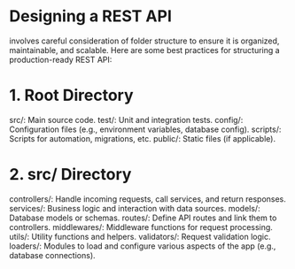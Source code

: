 # Designing a REST API 
involves careful consideration of folder structure to ensure it is organized, maintainable, and scalable. Here are some best practices for structuring a production-ready REST API:

# 1. Root Directory
src/: Main source code.
test/: Unit and integration tests.
config/: Configuration files (e.g., environment variables, database config).
scripts/: Scripts for automation, migrations, etc.
public/: Static files (if applicable).

# 2. src/ Directory
controllers/: Handle incoming requests, call services, and return responses.
services/: Business logic and interaction with data sources.
models/: Database models or schemas.
routes/: Define API routes and link them to controllers.
middlewares/: Middleware functions for request processing.
utils/: Utility functions and helpers.
validators/: Request validation logic.
loaders/: Modules to load and configure various aspects of the app (e.g., database connections).
